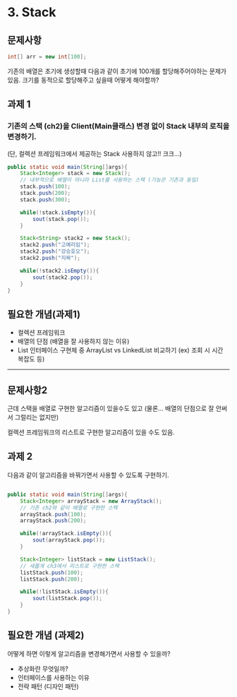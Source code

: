 # 3. Stack

## 문제사항

```java
int[] arr = new int[100];
```

기존의 배열은 초기에 생성할때 다음과 같이 초기에 100개를 할당해주어야하는 문제가 있음. 크기를 동적으로 할당해주고 싶을때 어떻게 해야할까?

## 과제 1

### 기존의 스택 (ch2)을 Client(Main클래스) 변경 없이 Stack 내부의 로직을 변경하기.
(단, 컬렉션 프레임워크에서 제공하는 Stack 사용하지 않고!! 크크...)

```java
public static void main(String[]args){
	Stack<Integer> stack = new Stack();
	// 내부적으로 배열이 아니라 List를 사용하는 스택 (기능은 기존과 동일)
	stack.push(100);
	stack.push(200);
	stack.push(300);

	while(!stack.isEmpty()){
		sout(stack.pop());
	}

	Stack<String> stack2 = new Stack();
	stack2.push("고예리임");
	stack2.push("강승호오");
	stack2.push("지짜");

	while(!stack2.isEmpty()){
		sout(stack2.pop());
	}
}
```

## 필요한 개념(과제1)

- 컬렉션 프레임워크
- 배열의 단점 (배열을 잘 사용하지 않는 이유)
- List 인터페이스 구현체 중 ArrayList vs LinkedList 비교하기 (ex) 조회 시 시간 복잡도 등)

---

## 문제사항2

근데 스택을 배열로 구현한 알고리즘이 있을수도 있고 (물론... 배열의 단점으로 잘 안써서 그럴리는 없지만)

컬렉션 프레임워크의 리스트로 구현한 알고리즘이 있을 수도 있음.

## 과제 2

다음과 같이 알고리즘을 바꿔가면서 사용할 수 있도록 구현하기.

```java

public static void main(String[]args){
	Stack<Integer> arrayStack = new ArrayStack();
	// 기존 ch2와 같이 배열로 구현한 스택
	arrayStack.push(100);
	arrayStack.push(200);

	while(!arrayStack.isEmpty()){
		sout(arrayStack.pop());
	}

	Stack<Integer> listStack = new ListStack();
	// 새롭게 ch3에서 리스트로 구현한 스택
	listStack.push(100);
	listStack.push(200);

	while(!listStack.isEmpty()){
		sout(listStack.pop());
	}
}

```

## 필요한 개념 (과제2)

어떻게 하면 이렇게 알고리즘을 변경해가면서 사용할 수 있을까?

- 추상화란 무엇일까?
- 인터페이스를 사용하는 이유
- 전략 패턴 (디자인 패턴)